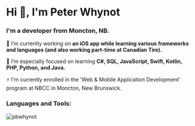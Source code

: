 <h1 align="left">Hi 👋, I'm Peter Whynot</h1>
<h3 align="left">I'm a developer from Moncton, NB.</h3>

🔭 I’m currently working on **an iOS app while learning various frameworks and languages (and also working part-time at Canadian Tire).**

🌱 I’m especially focused on learning **C#, SQL, JavaScript, Swift, Kotlin, PHP, Python, and Java.**

⚡ I'm currently enrolled in the 'Web & Mobile Application Development' program at NBCC in Moncton, New Brunswick.

<p align="left">
</p>

<h3 align="left">Languages and Tools:</h3>

<p><img align="center" src="https://github-readme-streak-stats.herokuapp.com/?user=pbwhynot&" alt="pbwhynot" /></p>








